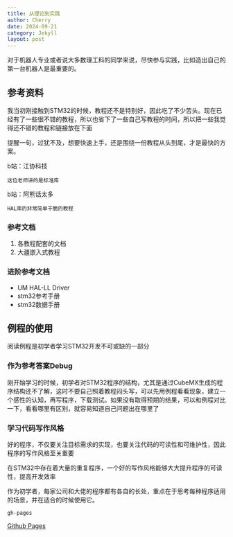 ```yaml
---
title: 从理论到实践
author: Cherry
date: 2024-09-21
category: Jekyll
layout: post
---
```


对于机器人专业或者说大多数理工科的同学来说，尽快参与实践，比如造出自己的第一台机器人是最重要的。

## 参考资料

我当初刚接触到STM32的时候，教程还不是特别好，因此吃了不少苦头。现在已经有了一些很不错的教程，所以也省下了一些自己写教程的时间，所以把一些我觉得还不错的教程和链接放在下面

提醒一句，过犹不及，想要快速上手，还是围绕一份教程从头到尾，才是最快的方案。

b站：江协科技

    这位老师讲的是标准库

b站：阿熊话太多

    HAL库的非常简单干脆的教程

### 参考文档
1. 各教程配套的文档
2. 大疆嵌入式教程

### 进阶参考文档
- UM HAL-LL Driver
- stm32参考手册
- stm32数据手册

## 例程的使用
阅读例程是初学者学习STM32开发不可或缺的一部分

### 作为参考答案Debug
刚开始学习的时候，初学者对STM32程序的结构，尤其是通过CubeMX生成的程序结构还不了解，这时不要自己照着教程闷头写，可以先用例程看看现象，建立一个感性的认知，再写程序，下载测试。如果没有取得预期的结果，可以和例程对比一下，看看哪里有区别，就容易知道自己问题出在哪里了

### 学习代码写作风格
好的程序，不仅要关注目标需求的实现，也要关注代码的可读性和可维护性，因此程序的写作风格至关重要

在STM32中存在着大量的重复程序，一个好的写作风格能够大大提升程序的可读性，提高开发效率

作为初学者，每家公司和大佬的程序都有各自的长处，重点在于思考每种程序适用的场景，并在适合的时候使用它。

`gh-pages`

[Github Pages][1] 

[1]: https://pages.github.com